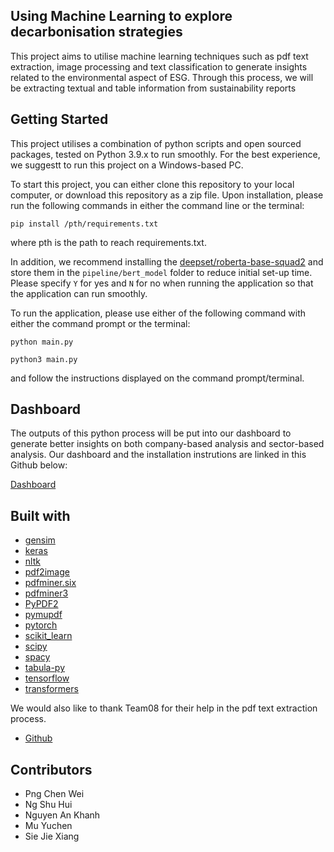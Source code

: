 ## Using Machine Learning to explore decarbonisation strategies
This project aims to utilise machine learning techniques such as pdf text extraction, image processing and text classification to generate insights related to the environmental aspect of ESG. Through this process, we will be extracting textual and table information from sustainability reports

## Getting Started
This project utilises a combination of python scripts and open sourced packages, tested on Python 3.9.x to run smoothly. For the best experience, we suggestt to run this project on a Windows-based PC.

To start this project, you can either clone this repository to your local computer, or download this repository as a zip file. Upon installation, please run the following commands in either the command line or the terminal:

`pip install /pth/requirements.txt`

where pth is the path to reach requirements.txt.

In addition, we recommend installing the [deepset/roberta-base-squad2](https://huggingface.co/deepset/roberta-base-squad2/tree/main) and store them in the `pipeline/bert_model` folder to reduce initial set-up time. Please specify `Y` for yes and `N` for no when running the application so that the application can run smoothly.

To run the application, please use either of the following command with either the command prompt or the terminal:

`python main.py`

`python3 main.py`

and follow the instructions displayed on the command prompt/terminal.

## Dashboard
The outputs of this python process will be put into our dashboard to generate better insights on both company-based analysis and sector-based analysis. Our dashboard and the installation instrutions are linked in this Github below:

[Dashboard](https://github.com/fancasta/Capstone-Dashboard)

## Built with
* [gensim](https://github.com/RaRe-Technologies/gensim)
* [keras](https://keras.io/)
* [nltk](https://www.nltk.org/)
* [pdf2image](https://github.com/Belval/pdf2image)
* [pdfminer.six](https://pdfminersix.readthedocs.io/en/latest/)
* [pdfminer3](https://github.com/gwk/pdfminer3)
* [PyPDF2](https://pypdf2.readthedocs.io/en/latest/)
* [pymupdf](https://pymupdf.readthedocs.io/en/latest/toc.html)
* [pytorch](https://pytorch.org/)
* [scikit_learn](https://scikit-learn.org/)
* [scipy](https://scipy.org/)
* [spacy](https://spacy.io/)
* [tabula-py](https://tabula-py.readthedocs.io/en/latest/)
* [tensorflow](https://www.tensorflow.org/)
* [transformers](https://pytorch.org/hub/huggingface_pytorch-transformers/)

We would also like to thank Team08 for their help in the pdf text extraction process.

* [Github](https://github.com/jaokuean/team08-capstone)

## Contributors
* Png Chen Wei
* Ng Shu Hui
* Nguyen An Khanh
* Mu Yuchen
* Sie Jie Xiang
